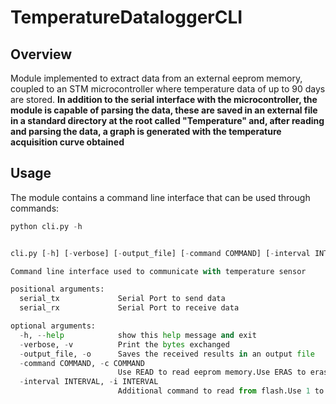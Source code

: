 # TemperatureDataloggerCLI

## Overview
Module implemented to extract data from an external eeprom memory, coupled to an STM microcontroller where temperature data of up to 90 days are stored.
**In addition to the serial interface with the microcontroller, the module is capable of parsing the data, 
these are saved in an external file in a standard directory at the root called "Temperature" and, 
after reading and parsing the data, a graph is generated with the temperature acquisition curve obtained**

## Usage
The module contains a command line interface that can be used through commands:

```python
python cli.py -h


cli.py [-h] [-verbose] [-output_file] [-command COMMAND] [-interval INTERVAL] serial_tx serial_rx

Command line interface used to communicate with temperature sensor

positional arguments:
  serial_tx             Serial Port to send data
  serial_rx             Serial Port to receive data

optional arguments:
  -h, --help            show this help message and exit
  -verbose, -v          Print the bytes exchanged
  -output_file, -o      Saves the received results in an output file
  -command COMMAND, -c COMMAND
                        Use READ to read eeprom memory.Use ERAS to erase entire externam eeprom
  -interval INTERVAL, -i INTERVAL
                        Additional command to read from flash.Use 1 to read the entire flash.Use 2 to read the last 10 days of reading.Use 3 to read last twenty four hours.Use 4 to read all exterrnal flash


